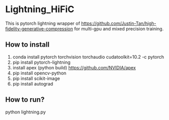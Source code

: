 # Lightning_HiFiC
This is pytorch lightning wrapper of https://github.com/Justin-Tan/high-fidelity-generative-compression for multi-gpu and mixed precision training.

## How to install
1) conda install pytorch torchvision torchaudio cudatoolkit=10.2 -c pytorch
2) pip install pytorch-lightning
3) install apex (python build) https://github.com/NVIDIA/apex
4) pip install opencv-python
5) pip install scikit-image
6) pip install autograd

## How to run?
python lightning.py
